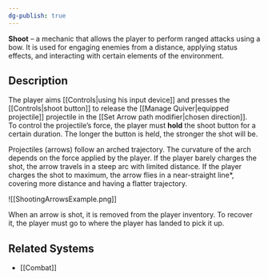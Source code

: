 ```yaml
---
dg-publish: true
---
```

**Shoot** – a mechanic that allows the player to perform ranged attacks using a bow. It is used for engaging enemies from a distance, applying status effects, and interacting with certain elements of the environment.  
## Description
The player aims [[Controls|using his input device]] and presses the [[Controls|shoot button]] to release the [[Manage Quiver|equipped projectile]] projectile in the [[Set Arrow path modifier|chosen direction]].  
To control the projectile’s force, the player must **hold** the shoot button for a certain duration. The longer the button is held, the stronger the shot will be.

Projectiles (arrows) follow an arched trajectory. The curvature of the arch depends on the force applied by the player. If the player barely charges the shot, the arrow travels in a steep arc with limited distance. If the player charges the shot to maximum, the arrow flies in a near-straight line*, covering more distance and having a flatter trajectory.

![[ShootingArrowsExample.png]]

When an arrow is shot, it is removed from the player inventory. To recover it, the player must go to where the player has landed to pick it up.
## Related Systems
- [[Combat]]